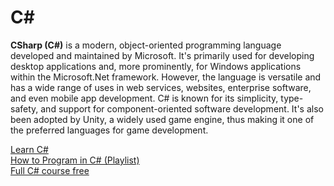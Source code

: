 # C#

**CSharp (C#)** is a modern, object-oriented programming language developed and maintained by Microsoft. It's primarily used for developing desktop applications and, more prominently, for Windows applications within the Microsoft.Net framework. However, the language is versatile and has a wide range of uses in web services, websites, enterprise software, and even mobile app development. C# is known for its simplicity, type-safety, and support for component-oriented software development. It's also been adopted by Unity, a widely used game engine, thus making it one of the preferred languages for game development.

<a href = "https://dotnet.microsoft.com/en-us/learn/csharp">Learn C#</a> <br>
<a href = "https://youtube.com/playlist?list=PLPV2KyIb3jR4CtEelGPsmPzlvP7ISPYzR&si=ykkfKMu0PKmuOKMy">How to Program in C# (Playlist)</a> <br>
<a href = "https://youtu.be/wxznTygnRfQ?si=34_jEeqdyoF0H_vr">Full C# course free</a> <br>

